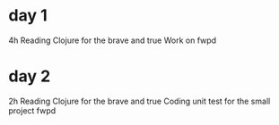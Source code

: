 # day 1
4h
Reading Clojure for the brave and true
Work on fwpd

# day 2
2h
Reading Clojure for the brave and true
Coding unit test for the small project fwpd
